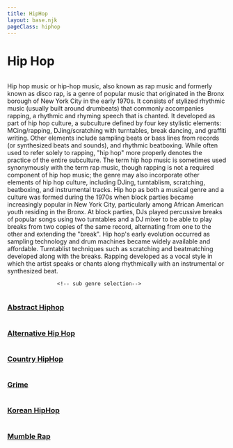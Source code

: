 ```yaml
---
title: HipHop
layout: base.njk
pageClass: hiphop
---
```

<h1 class="main-genre">Hip Hop</h1>
<img src=""> <!-- image depicting the genre-->

<p class="summary">Hip hop music or hip-hop music, also known as rap music and formerly known as disco rap, is a genre of popular music that originated in the Bronx borough of New York City in the early 1970s. It consists of stylized rhythmic music (usually built around drumbeats) that commonly accompanies rapping, a rhythmic and rhyming speech that is chanted. It developed as part of hip hop culture, a subculture defined by four key stylistic elements: MCing/rapping, DJing/scratching with turntables, break dancing, and graffiti writing. Other elements include sampling beats or bass lines from records (or synthesized beats and sounds), and rhythmic beatboxing. While often used to refer solely to rapping, "hip hop" more properly denotes the practice of the entire subculture. The term hip hop music is sometimes used synonymously with the term rap music, though rapping is not a required component of hip hop music; the genre may also incorporate other elements of hip hop culture, including DJing, turntablism, scratching, beatboxing, and instrumental tracks.
Hip hop as both a musical genre and a culture was formed during the 1970s when block parties became increasingly popular in New York City, particularly among African American youth residing in the Bronx. At block parties, DJs played percussive breaks of popular songs using two turntables and a DJ mixer to be able to play breaks from two copies of the same record, alternating from one to the other and extending the "break". Hip hop's early evolution occurred as sampling technology and drum machines became widely available and affordable. Turntablist techniques such as scratching and beatmatching developed along with the breaks. Rapping developed as a vocal style in which the artist speaks or chants along rhythmically with an instrumental or synthesized beat. 
    <!-- summary of main genre here--> </p>

                    <!-- sub genre selection-->
                    
<div class="sub">
    <a href="/abstract-hiphop" class="sub-link">
<img src=""> <!-- image of popular album or artist from said sub-genre-->
<div class="sub-info">
<h3>Abstract Hiphop<!--sub genre name--></h3>
<p><!-- short description of sub genre--></p>
</div>
</a>
</div>

<div class="sub">
    <a href="/alternative-hiphop" class="sub-link">
<img src=""> <!-- image of popular album or artist from said sub-genre-->
<div class="sub-info">
<h3>Alternative Hip Hop<!--sub genre name--></h3>
<p><!-- short description of sub genre--></p>
</div>
</a>
</div>

<div class="sub">
    <a href="/country-hiphop" class="sub-link">
<img src=""> <!-- image of popular album or artist from said sub-genre-->
<div class="sub-info">
<h3>Country HipHop<!--sub genre name--></h3>
<p><!-- short description of sub genre--></p>
</div>
</a>
</div>

<div class="sub">
    <a href="/grime-rap" class="sub-link">
<img src=""> <!-- image of popular album or artist from said sub-genre-->
<div class="sub-info">
<h3>Grime<!--sub genre name--></h3>
<p><!-- short description of sub genre--></p>
</div>
</a>
</div>

<div class="sub">
    <a href="/korean-hiphop" class="sub-link">
<img src=""> <!-- image of popular album or artist from said sub-genre-->
<div class="sub-info">
<h3>Korean HipHop<!--sub genre name--></h3>
<p><!-- short description of sub genre--></p>
</div>
</a>
</div>

<div class="sub">
    <a href="/mumble-hiphop" class="sub-link">
<img src=""> <!-- image of popular album or artist from said sub-genre-->
<div class="sub-info">
<h3>Mumble Rap<!--sub genre name--></h3>
<p><!-- short description of sub genre--></p>
</div>
</a>
</div>

<div class="sub">
    <a href="/trap" class="sub-link">
<img src=""> <!-- image of popular album or artist from said sub-genre-->
<div class="sub-info">
<h3><!--sub genre name--></h3>
<p><!-- short description of sub genre--></p>
</div>
</a>
</div>